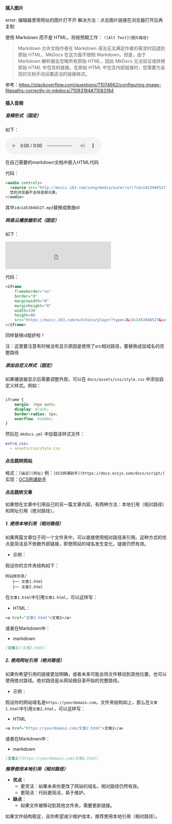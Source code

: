 #### 插入图片
error: 编辑器里带网址的图片打不开
解决方法：点击图片链接在浏览器打开后再复制

使用 Markdown 而不是 HTML，将按预期工作：
 `![Alt Text](图片路径)`
 
>Markdown 允许文档作者在 Markdown 语法无法满足作者的需求时回退到原始 HTML。MkDocs 在这方面不限制 Markdown。但是，由于 Markdown 解析器会忽略所有原始 HTML，因此 MkDocs 无法验证或转换原始 HTML 中包含的链接。在原始 HTML 中包含内部链接时，您需要为呈现的文档手动设置适当的链接格式。

参考：https://stackoverflow.com/questions/71074662/configuring-image-filepaths-correctly-in-mkdocs/71083184#71083184

#### 插入音频

##### 音频形式（固定）

如下：

<audio controls>
  <source src="http://music.163.com/song/media/outer/url?id=1453946527.mp3" type="audio/mpeg">
  您的浏览器不支持音频元素。
</audio>

在自己需要的markdown文档中嵌入HTML代码

代码：
```html
<audio controls>
  <source src="http://music.163.com/song/media/outer/url?id=1453946527.mp3" type="audio/mpeg">
  您的浏览器不支持音频元素。
</audio>
```
其中`id=1453946527.mp3`替换成歌曲id

##### 网易云播放器形式（固定）

如下：
<iframe
    frameborder="no"
    border="0"
    marginwidth="0"
    marginheight="0"
    width=330
    height=86
    src="https://music.163.com/outchain/player?type=2&id=1453946527&auto=1&height=66">
</iframe>

代码：
```html
<iframe
    frameborder="no"
    border="0"
    marginwidth="0"
    marginheight="0"
    width=330
    height=86
    src="https://music.163.com/outchain/player?type=2&id=1453946527&auto=1&height=66">
</iframe>
```
同样替换id就好啦！

注：这里要注意有时候没有显示原因是使用了src相对路径，要替换成加域名的完整路径 

#####  添加自定义样式（固定）

如果播放器显示后需要调整外观，可以在 `docs/assets/css/style.css` 中添加自定义样式。例如：
```css

iframe {
    margin: 20px auto;
    display: block;
    border-radius: 8px;
    overflow: hidden;
}
```
然后在 `mkdocs.yml` 中加载该样式文件：

```yaml
extra_css:
  - assets/css/style.css
  ```


#### 点击跳转网站
  格式：`[描述](网址)`
  例：`[OCS网课助手](https://docs.ocsjs.com/docs/script/)`
  实现：[OCS网课助手](https://docs.ocsjs.com/docs/script/)

#### 点击跳转文章
  如果想在文章中引用自己的另一篇文章内容，有两种方法：本地引用（相对路径）和网址引用（绝对路径）。
  #####  1. 使用本地引用（相对路径）

如果两篇文章位于同一个文件夹中，可以直接使用相对路径来引用。这种方式的优点是简洁且不依赖外部链接，即使网站的域名发生变化，链接仍然有效。

*  示例：

假设你的文件夹结构如下：

```
网站根目录/
   ├── 文章1.html
   ├── 文章2.html
```

在`文章1.html`中引用`文章2.html`，可以这样写：

* HTML：

```html
<a href="文章2.html">文章2</a>
```


或者在Markdown中：

* markdown

```markdown
[文章2](文章2.html)
```

##### 2. 使用网址引用（绝对路径）

如果你希望引用的链接更加明确，或者未来可能会将文件移动到其他位置，也可以使用绝对路径。绝对路径是从网站根目录开始的完整路径。

* 示例：

假设你的网站域名是`https://yourdomain.com`，文件夹结构如上，那么在`文章1.html`中引用`文章2.html`，可以这样写：

* HTML

```html
<a href="https://yourdomain.com/文章2.html">文章2</a>
```

或者在Markdown中：

* markdown

```markdown
[文章2](https://yourdomain.com/文章2.html)
```

***推荐使用本地引用（相对路径）***

- **优点**：
  - 更灵活：如果未来你更改了网站的域名，相对路径仍然有效。
  - 更简洁：代码更简洁，易于维护。
- **缺点**：
  - 如果文件被移动到其他文件夹，需要更新链接。

如果文件结构稳定，且你希望减少维护成本，推荐使用本地引用（相对路径）。
